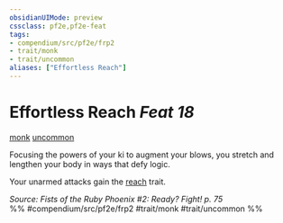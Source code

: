 ```yaml
---
obsidianUIMode: preview
cssclass: pf2e,pf2e-feat
tags:
- compendium/src/pf2e/frp2
- trait/monk
- trait/uncommon
aliases: ["Effortless Reach"]
---
```

# Effortless Reach  *Feat 18*  
[monk](../../Rules/traits/monk.md)  [uncommon](../../Rules/traits/uncommon.md)  


Focusing the powers of your ki to augment your blows, you stretch and lengthen your body in ways that defy logic.

Your unarmed attacks gain the [reach](../../Rules/traits/reach.md) trait.

*Source: Fists of the Ruby Phoenix #2: Ready? Fight! p. 75*  
%% #compendium/src/pf2e/frp2 #trait/monk #trait/uncommon %%
